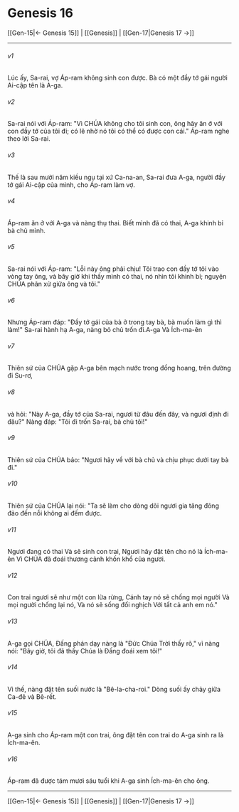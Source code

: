 # Genesis 16

[[Gen-15|← Genesis 15]] | [[Genesis]] | [[Gen-17|Genesis 17 →]]
***



###### v1 
Lúc ấy, Sa-rai, vợ Áp-ram không sinh con được. Bà có một đầy tớ gái người Ai-cập tên là A-ga. 

###### v2 
Sa-rai nói với Áp-ram: "Vì CHÚA không cho tôi sinh con, ông hãy ăn ở với con đầy tớ của tôi đi; có lẽ nhờ nó tôi có thể có được con cái." Áp-ram nghe theo lời Sa-rai. 

###### v3 
Thế là sau mười năm kiều ngụ tại xứ Ca-na-an, Sa-rai đưa A-ga, người đầy tớ gái Ai-cập của mình, cho Áp-ram làm vợ. 

###### v4 
Áp-ram ăn ở với A-ga và nàng thụ thai. Biết mình đã có thai, A-ga khinh bỉ bà chủ mình. 

###### v5 
Sa-rai nói với Áp-ram: "Lỗi này ông phải chịu! Tôi trao con đầy tớ tôi vào vòng tay ông, và bây giờ khi thấy mình có thai, nó nhìn tôi khinh bỉ; nguyện CHÚA phân xử giữa ông và tôi." 

###### v6 
Nhưng Áp-ram đáp: "Đầy tớ gái của bà ở trong tay bà, bà muốn làm gì thì làm!" Sa-rai hành hạ A-ga, nàng bỏ chủ trốn đi.A-ga Và Ích-ma-ên 

###### v7 
Thiên sứ của CHÚA gặp A-ga bên mạch nước trong đồng hoang, trên đường đi Su-rơ, 

###### v8 
và hỏi: "Này A-ga, đầy tớ của Sa-rai, ngươi từ đâu đến đây, và ngươi định đi đâu?" Nàng đáp: "Tôi đi trốn Sa-rai, bà chủ tôi!" 

###### v9 
Thiên sứ của CHÚA bảo: "Ngươi hãy về với bà chủ và chịu phục dưới tay bà đi." 

###### v10 
Thiên sứ của CHÚA lại nói: "Ta sẽ làm cho dòng dõi ngươi gia tăng đông đảo đến nỗi không ai đếm được. 

###### v11 
Ngươi đang có thai Và sẽ sinh con trai, Ngươi hãy đặt tên cho nó là Ích-ma-ên Vì CHÚA đã đoái thương cảnh khốn khổ của ngươi. 

###### v12 
Con trai ngươi sẽ như một con lừa rừng, Cánh tay nó sẽ chống mọi người Và mọi người chống lại nó, Và nó sẽ sống đối nghịch Với tất cả anh em nó." 

###### v13 
A-ga gọi CHÚA, Đấng phán dạy nàng là "Đức Chúa Trời thấy rõ," vì nàng nói: "Bây giờ, tôi đã thấy Chúa là Đấng đoái xem tôi!" 

###### v14 
Vì thế, nàng đặt tên suối nước là "Bê-la-cha-roi." Dòng suối ấy chảy giữa Ca-đê và Bê-rết. 

###### v15 
A-ga sinh cho Áp-ram một con trai, ông đặt tên con trai do A-ga sinh ra là Ích-ma-ên. 

###### v16 
Áp-ram đã được tám mươi sáu tuổi khi A-ga sinh Ích-ma-ên cho ông.

***
[[Gen-15|← Genesis 15]] | [[Genesis]] | [[Gen-17|Genesis 17 →]]
